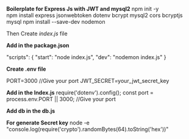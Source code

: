 **Boilerplate for Express Js with JWT and mysql2**
npm init -y                    
npm install express jsonwebtoken dotenv bcrypt mysql2 cors bcryptjs mysql
npm install --save-dev nodemon 

Then Create *index.js* file 

**Add in the package.json**

"scripts": {
  "start": "node index.js",
  "dev": "nodemon index.js"
}

**Create .env file**

PORT=3000 //Give your port
JWT_SECRET=your_jwt_secret_key

**Add in the Index.js**
require('dotenv').config();
const port = process.env.PORT || 3000; //Give your port

**Add db in the db.js**


**For generate Secret key**
node -e "console.log(require('crypto').randomBytes(64).toString('hex'))"
